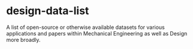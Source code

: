 # design-data-list
A list of open-source or otherwise available datasets for various applications and papers within Mechanical Engineering as well as Design more broadly.
